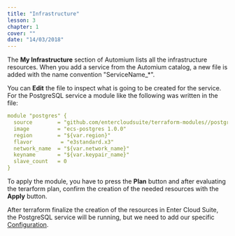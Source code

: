 ```yaml
---
title: "Infrastructure"
lesson: 3
chapter: 1
cover: ""
date: "14/03/2018"
---
```


The **My Infrastructure** section of Automium lists all the infrastructure resources. When you add a service from the Automium catalog, a new file is added with the name convention "ServiceName_*".

You can **Edit** the file to inspect what is going to be created for the service. For the PostgreSQL service a module like the following was written in the file:

```yaml
module "postgres" {
  source 		= "github.com/entercloudsuite/terraform-modules//postgres"
  image 		= "ecs-postgres 1.0.0"
  region 		= "${var.region}"
  flavor         = "e3standard.x3"
  network_name	= "${var.network_name}"
  keyname       = "${var.keypair_name}"
  slave_count   = 0
}
```

To apply the module, you have to press the **Plan** button and after evaluating the terarform plan, confirm the creation of the needed resources with the **Apply** button.  

After terraform finalize the creation of the resources in Enter Cloud Suite, the PostgreSQL service will be running, but we need to add our specific [Configuration](ansible-playbook).